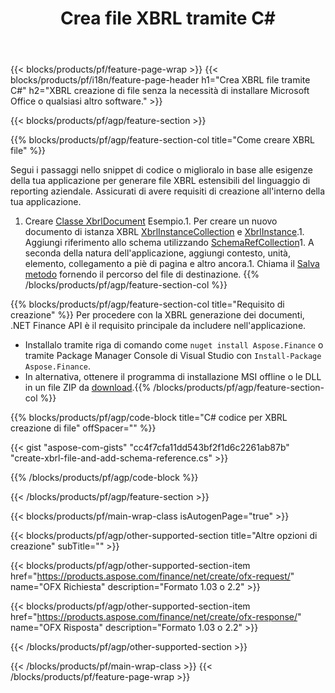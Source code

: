 ﻿---
title: Crea file XBRL tramite C#
description: Codice di esempio per la creazione di file XBRL. Utilizza API codice di esempio per la generazione di file batch XBRL all'interno di applicazioni basate su .NET. 
url: /it/net/create/xbrl/
family: finance
platformtag: net
feature: create
informat: XBRL
outformat: 
otherformats: 
---
{{< blocks/products/pf/feature-page-wrap >}}
{{< blocks/products/pf/i18n/feature-page-header h1="Crea XBRL file tramite C#" h2="XBRL creazione di file senza la necessità di installare Microsoft Office o qualsiasi altro software." >}}

{{< blocks/products/pf/agp/feature-section >}}

{{% blocks/products/pf/agp/feature-section-col title="Come creare XBRL file" %}}

Segui i passaggi nello snippet di codice o miglioralo in base alle esigenze della tua applicazione per generare file XBRL estensibili del linguaggio di reporting aziendale. Assicurati di avere requisiti di creazione all'interno della tua applicazione.

1. Creare [Classe XbrlDocument](https://apireference.aspose.com/finance/net/aspose.finance.xbrl/xbrldocument) Esempio.1. Per creare un nuovo documento di istanza XBRL [XbrlInstanceCollection](https://apireference.aspose.com/finance/net/aspose.finance.xbrl/xbrlinstancecollection) e [XbrlInstance](https://apireference.aspose.com/finance/net/aspose.finance.xbrl/xbrlinstance).1. Aggiungi riferimento allo schema utilizzando [SchemaRefCollection](https://apireference.aspose.com/finance/net/aspose.finance.xbrl/schemarefcollection)1. A seconda della natura dell'applicazione, aggiungi contesto, unità, elemento, collegamento a piè di pagina e altro ancora.1. Chiama il [Salva metodo](https://apireference.aspose.com/finance/net/aspose.finance.xbrl.xbrldocument/save/methods/1) fornendo il percorso del file di destinazione.
{{% /blocks/products/pf/agp/feature-section-col %}}

{{% blocks/products/pf/agp/feature-section-col title="Requisito di creazione" %}}
Per procedere con la XBRL generazione dei documenti, .NET Finance API è il requisito principale da includere nell'applicazione. 
- Installalo tramite riga di comando come ```nuget install Aspose.Finance``` o tramite Package Manager Console di Visual Studio con ```Install-Package Aspose.Finance```.
- In alternativa, ottenere il programma di installazione MSI offline o le DLL in un file ZIP da [download](https://downloads.aspose.com/finance/net).{{% /blocks/products/pf/agp/feature-section-col %}}

{{% blocks/products/pf/agp/code-block title="C# codice per XBRL creazione di file" offSpacer="" %}}

{{< gist "aspose-com-gists" "cc4f7cfa11dd543bf2f1d6c2261ab87b" "create-xbrl-file-and-add-schema-reference.cs" >}}

{{% /blocks/products/pf/agp/code-block %}}

{{< /blocks/products/pf/agp/feature-section >}}

{{< blocks/products/pf/main-wrap-class isAutogenPage="true" >}}

{{< blocks/products/pf/agp/other-supported-section title="Altre opzioni di creazione" subTitle="" >}}

{{< blocks/products/pf/agp/other-supported-section-item href="https://products.aspose.com/finance/net/create/ofx-request/" name="OFX Richiesta" description="Formato 1.03 o 2.2" >}}

{{< blocks/products/pf/agp/other-supported-section-item href="https://products.aspose.com/finance/net/create/ofx-response/" name="OFX Risposta" description="Formato 1.03 o 2.2" >}}

{{< /blocks/products/pf/agp/other-supported-section >}}

{{< /blocks/products/pf/main-wrap-class >}}
{{< /blocks/products/pf/feature-page-wrap >}}